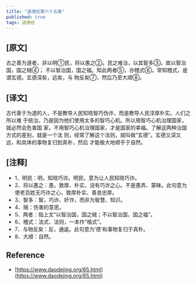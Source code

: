 ```yaml
---
title: "道德经第六十五章"
published: true
tags: 道德经
---
```


## [原文]

古之善为道者，非以明①民，将以愚之②。民之难治，以其智多③。故以智治国，国之贼④；
不以智治国，国之福。知此两者⑤，亦稽式⑥。常知稽式，是谓玄德。玄德深矣，远矣，与
物反矣⑦，然后乃至大顺⑧。

## [译文]

古代善于为道的人，不是教导人民知晓智巧伪诈，而是教导人民淳厚朴实。人们之所以难
于统治，乃是因为他们使用太多的智巧心机。所以用智巧心机治理国家，就必然会危害国
家，不用智巧心机治理国家，才是国家的幸福。了解这两种治国方式的差别，就是一个法
则，经常了解这个法则，就叫做“玄德”。玄德又深又远，和具体的事物复归到真朴，然后
才能极大地顺乎于自然。

## [注释]

- 1、明民：明，知晓巧诈。明民，意为让人民知晓巧诈。
- 2、将以愚之：愚，敦厚、朴实，没有巧诈之心。不是愚弄、蒙昧。此句意为使老百姓无巧诈之心，敦厚朴实、善良忠厚。
- 3、智多：智，巧诈、奸诈，而非为智慧、知识。
- 4、贼：伤害的意思。
- 5、两者：指上文“以智治国，国之贼；不以智治国，国之福”。
- 6、稽式：法式、法则，一本作“楷式”。
- 7、与物反矣：反，通返。此句意为‘德’和事物复归于真朴。
- 8、大顺：自然。

## Reference

- [https://www.daodejing.org/65.html](https://www.daodejing.org/65.html)